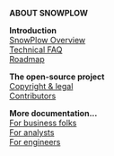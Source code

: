 **ABOUT SNOWPLOW** 

**Introduction**  
[SnowPlow Overview](SnowPlow-Overview)  
[Technical FAQ](Technical-FAQ)  
[Roadmap](Product-Roadmap)  

**The open-source project**  
[Copyright & legal](Copyright-Legal)  
[Contributors](Contributors)  

**More documentation...**  
[For business folks](SnowPlow-for-business-folks)  
[For analysts](Analysts-cookbook)  
[For engineers](Setting-up-SnowPlow)  